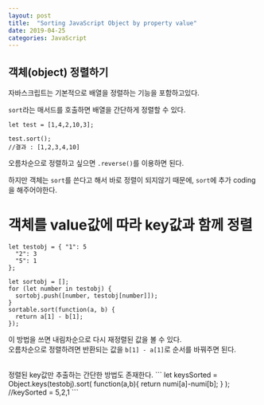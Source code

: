 ```yaml
---
layout: post
title:  "Sorting JavaScript Object by property value"
date: 2019-04-25
categories: JavaScript
---
```


## 객체(object) 정렬하기
자바스크립트는 기본적으로 배열을 정렬하는 기능을 포함하고있다.

`sort`라는 매서드를 호출하면 배열을 간단하게 정렬할 수 있다.

```
let test = [1,4,2,10,3];

test.sort();
//결과 : [1,2,3,4,10]
```
오름차순으로 정렬하고 싶으면 `.reverse()`를 이용하면 된다.

하지만 객체는 `sort`를 쓴다고 해서 바로 정렬이 되지않기 때문에, `sort`에 추가 coding을 해주어야한다.

# 객체를 value값에 따라 key값과 함께 정렬
```
let testobj = { "1": 5
  "2": 3
  "5": 1
};

let sortobj = [];
for (let number in testobj) {
  sortobj.push([number, testobj[number]]);
}
sortable.sort(function(a, b) {
  return a[1] - b[1];
});
```

이 방법을 쓰면 내림차순으로 다시 재정렬된 값을 볼 수 있다.  
오름차순으로 정렬하려면 반환되는 값을 `b[1] - a[1]`로 순서를 바꿔주면 된다.

<br/>
정렬된 key값만 추출하는 간단한 방법도 존재한다.
```
let keysSorted = Object.keys(testobj).sort(
  function(a,b){
  return numi[a]-numi[b];
  }
);
//keySorted = 5,2,1
```
